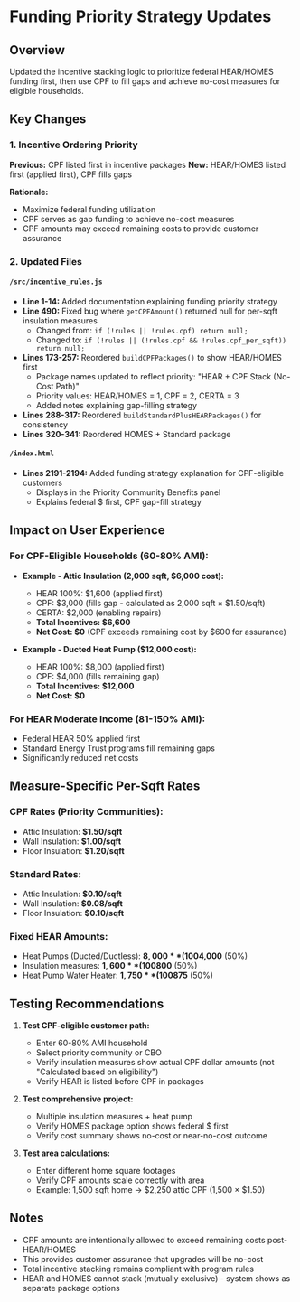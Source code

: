 # Funding Priority Strategy Updates

## Overview
Updated the incentive stacking logic to prioritize federal HEAR/HOMES funding first, then use CPF to fill gaps and achieve no-cost measures for eligible households.

## Key Changes

### 1. Incentive Ordering Priority
**Previous:** CPF listed first in incentive packages
**New:** HEAR/HOMES listed first (applied first), CPF fills gaps

**Rationale:**
- Maximize federal funding utilization
- CPF serves as gap funding to achieve no-cost measures
- CPF amounts may exceed remaining costs to provide customer assurance

### 2. Updated Files

#### `/src/incentive_rules.js`
- **Line 1-14:** Added documentation explaining funding priority strategy
- **Line 490:** Fixed bug where `getCPFAmount()` returned null for per-sqft insulation measures
  - Changed from: `if (!rules || !rules.cpf) return null;`
  - Changed to: `if (!rules || (!rules.cpf && !rules.cpf_per_sqft)) return null;`
- **Lines 173-257:** Reordered `buildCPFPackages()` to show HEAR/HOMES first
  - Package names updated to reflect priority: "HEAR + CPF Stack (No-Cost Path)"
  - Priority values: HEAR/HOMES = 1, CPF = 2, CERTA = 3
  - Added notes explaining gap-filling strategy
- **Lines 288-317:** Reordered `buildStandardPlusHEARPackages()` for consistency
- **Lines 320-341:** Reordered HOMES + Standard package

#### `/index.html`
- **Lines 2191-2194:** Added funding strategy explanation for CPF-eligible customers
  - Displays in the Priority Community Benefits panel
  - Explains federal $ first, CPF gap-fill strategy

## Impact on User Experience

### For CPF-Eligible Households (60-80% AMI):
- **Example - Attic Insulation (2,000 sqft, $6,000 cost):**
  - HEAR 100%: $1,600 (applied first)
  - CPF: $3,000 (fills gap - calculated as 2,000 sqft × $1.50/sqft)
  - CERTA: $2,000 (enabling repairs)
  - **Total Incentives: $6,600**
  - **Net Cost: $0** (CPF exceeds remaining cost by $600 for assurance)

- **Example - Ducted Heat Pump ($12,000 cost):**
  - HEAR 100%: $8,000 (applied first)
  - CPF: $4,000 (fills remaining gap)
  - **Total Incentives: $12,000**
  - **Net Cost: $0**

### For HEAR Moderate Income (81-150% AMI):
- Federal HEAR 50% applied first
- Standard Energy Trust programs fill remaining gaps
- Significantly reduced net costs

## Measure-Specific Per-Sqft Rates

### CPF Rates (Priority Communities):
- Attic Insulation: **$1.50/sqft**
- Wall Insulation: **$1.00/sqft**
- Floor Insulation: **$1.20/sqft**

### Standard Rates:
- Attic Insulation: **$0.10/sqft**
- Wall Insulation: **$0.08/sqft**
- Floor Insulation: **$0.10/sqft**

### Fixed HEAR Amounts:
- Heat Pumps (Ducted/Ductless): **$8,000** (100%) or **$4,000** (50%)
- Insulation measures: **$1,600** (100%) or **$800** (50%)
- Heat Pump Water Heater: **$1,750** (100%) or **$875** (50%)

## Testing Recommendations

1. **Test CPF-eligible customer path:**
   - Enter 60-80% AMI household
   - Select priority community or CBO
   - Verify insulation measures show actual CPF dollar amounts (not "Calculated based on eligibility")
   - Verify HEAR is listed before CPF in packages

2. **Test comprehensive project:**
   - Multiple insulation measures + heat pump
   - Verify HOMES package option shows federal $ first
   - Verify cost summary shows no-cost or near-no-cost outcome

3. **Test area calculations:**
   - Enter different home square footages
   - Verify CPF amounts scale correctly with area
   - Example: 1,500 sqft home → $2,250 attic CPF (1,500 × $1.50)

## Notes

- CPF amounts are intentionally allowed to exceed remaining costs post-HEAR/HOMES
- This provides customer assurance that upgrades will be no-cost
- Total incentive stacking remains compliant with program rules
- HEAR and HOMES cannot stack (mutually exclusive) - system shows as separate package options
